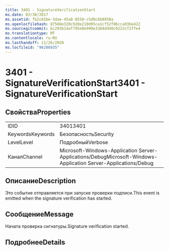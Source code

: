 ```yaml
---
title: 3401 - SignatureVerificationStart
ms.date: 03/30/2017
ms.assetid: fb2c81be-3dae-45a8-8558-c5d0cbb8958a
ms.openlocfilehash: 87560e320c920e210d95ca1cf52f06cca03be422
ms.sourcegitcommit: bc293b14af795e0e999e3304dd40c0222cf2ffe4
ms.translationtype: MT
ms.contentlocale: ru-RU
ms.lasthandoff: 11/26/2020
ms.locfileid: "96288935"
---
```

# <a name="3401---signatureverificationstart"></a><span data-ttu-id="f6c14-102">3401 - SignatureVerificationStart</span><span class="sxs-lookup"><span data-stu-id="f6c14-102">3401 - SignatureVerificationStart</span></span>

## <a name="properties"></a><span data-ttu-id="f6c14-103">Свойства</span><span class="sxs-lookup"><span data-stu-id="f6c14-103">Properties</span></span>  
  
|||  
|-|-|  
|<span data-ttu-id="f6c14-104">ID</span><span class="sxs-lookup"><span data-stu-id="f6c14-104">ID</span></span>|<span data-ttu-id="f6c14-105">3401</span><span class="sxs-lookup"><span data-stu-id="f6c14-105">3401</span></span>|  
|<span data-ttu-id="f6c14-106">Keywords</span><span class="sxs-lookup"><span data-stu-id="f6c14-106">Keywords</span></span>|<span data-ttu-id="f6c14-107">Безопасность</span><span class="sxs-lookup"><span data-stu-id="f6c14-107">Security</span></span>|  
|<span data-ttu-id="f6c14-108">Level</span><span class="sxs-lookup"><span data-stu-id="f6c14-108">Level</span></span>|<span data-ttu-id="f6c14-109">Подробный</span><span class="sxs-lookup"><span data-stu-id="f6c14-109">Verbose</span></span>|  
|<span data-ttu-id="f6c14-110">Канал</span><span class="sxs-lookup"><span data-stu-id="f6c14-110">Channel</span></span>|<span data-ttu-id="f6c14-111">Microsoft-Windows-Application Server-Applications/Debug</span><span class="sxs-lookup"><span data-stu-id="f6c14-111">Microsoft-Windows-Application Server-Applications/Debug</span></span>|  
  
## <a name="description"></a><span data-ttu-id="f6c14-112">Описание</span><span class="sxs-lookup"><span data-stu-id="f6c14-112">Description</span></span>  

 <span data-ttu-id="f6c14-113">Это событие отправляется при запуске проверки подписи.</span><span class="sxs-lookup"><span data-stu-id="f6c14-113">This event is emitted when the signature verification has started.</span></span>  
  
## <a name="message"></a><span data-ttu-id="f6c14-114">Сообщение</span><span class="sxs-lookup"><span data-stu-id="f6c14-114">Message</span></span>  

 <span data-ttu-id="f6c14-115">Начата проверка сигнатуры.</span><span class="sxs-lookup"><span data-stu-id="f6c14-115">Signature verification started.</span></span>  
  
## <a name="details"></a><span data-ttu-id="f6c14-116">Подробнее</span><span class="sxs-lookup"><span data-stu-id="f6c14-116">Details</span></span>
